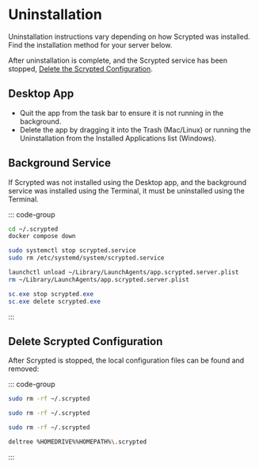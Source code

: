 # Uninstallation

Uninstallation instructions vary depending on how Scrypted was installed. Find the installation method for your server below.

After uninstallation is complete, and the Scrypted service has been stopped, [Delete the Scrypted Configuration](#delete-scrypted-configuration).

## Desktop App

* Quit the app from the task bar to ensure it is not running in the background.
* Delete the app by dragging it into the Trash (Mac/Linux) or running the Uninstallation from the Installed Applications list (Windows).

## Background Service

If Scrypted was not installed using the Desktop app, and the background service was installed using the Terminal, it must be uninstalled using the Terminal.

::: code-group

```sh [Docker Compose]
cd ~/.scrypted
docker compose down
```

```sh [Linux]
sudo systemctl stop scrypted.service
sudo rm /etc/systemd/system/scrypted.service
```

```sh [Mac]
launchctl unload ~/Library/LaunchAgents/app.scrypted.server.plist 
rm ~/Library/LaunchAgents/app.scrypted.server.plist
```

```powershell [Windows]
sc.exe stop scrypted.exe
sc.exe delete scrypted.exe
```

:::

## Delete Scrypted Configuration

After Scrypted is stopped, the local configuration files can be found and removed:

::: code-group

```sh [Docker Compose]
sudo rm -rf ~/.scrypted
```
```sh [Linux]
sudo rm -rf ~/.scrypted
```

```sh [Mac]
sudo rm -rf ~/.scrypted
```

```sh [Windows]
deltree %HOMEDRIVE%%HOMEPATH%\.scrypted
```

:::